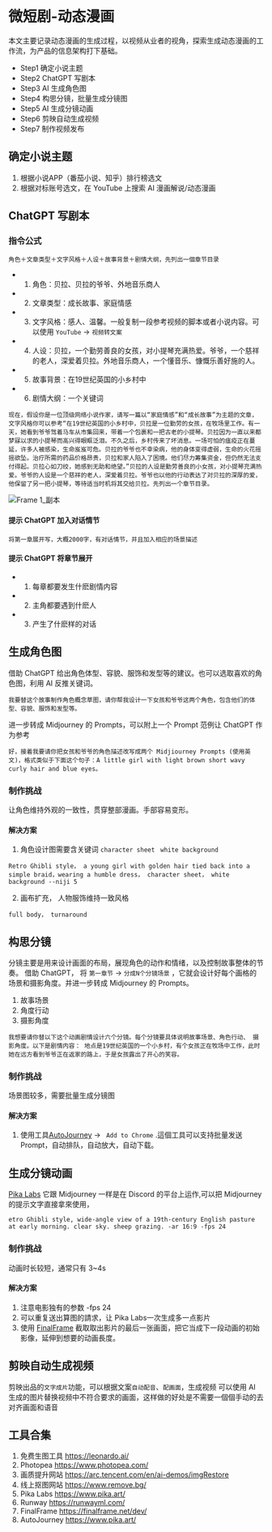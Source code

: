 # 微短剧-动态漫画
本文主要记录动态漫画的生成过程，以视频从业者的视角，探索生成动态漫画的工作流，为产品的信息架构打下基础。

* Step1 确定小说主题
* Step2 ChatGPT 写剧本
* Step3 AI 生成角色图
* Step4 构思分镜，批量生成分镜图
* Step5 AI 生成分镜动画
* Step6 剪映自动生成视频
* Step7 制作视频发布

## 确定小说主题
1. 根据小说APP（番茄小说、知乎）排行榜选文
2. 根据对标账号选文，在 YouTube 上搜索 AI 漫画解说/动态漫画

## ChatGPT 写剧本

### 指令公式
```  
角色＋文章类型＋文字风格＋人设＋故事背景＋剧情大纲，先列出一個章节目录
```
* 1. 角色：贝拉、贝拉的爷爷、外地音乐商人
* 2. 文章类型：成长故事、家庭情感
* 3. 文字风格：感人、温馨。一般复制一段参考视频的脚本或者小说内容。可以使用 `YouTube` -> `视频转文案` 
* 4. 人设：贝拉，一个勤劳善良的女孩，对小提琴充满热爱。爷爷，一个慈祥的老人，深爱着贝拉。外地音乐商人，一个懂音乐、慷慨乐善好施的人。
* 5. 故事背景：在19世纪英国的小乡村中
* 6. 剧情大纲：一个关键词
```  
现在，假设你是一位顶级网络小说作家，请写一篇以“家庭情感”和“成长故事”为主题的文章，文字风格你可以参考“在19世纪英国的小乡村中，贝拉是一位勤劳的女孩，在牧场里工作。有一天，她看到爷爷驾着马车从市集回来，带着一个包裹和一把古老的小提琴。贝拉因为一直以来都梦寐以求的小提琴而高兴得眼眶泛泪。不久之后，乡村传来了坏消息。一场可怕的瘟疫正在蔓延，许多人被感染，生命岌岌可危。贝拉的爷爷也不幸染病，他的身体变得虚弱，生命的火花摇摇欲坠。治疗所需的药品价格昂贵，贝拉和家人陷入了困境。他们尽力筹集资金，但仍然无法支付得起。贝拉心如刀绞，她感到无助和绝望。”贝拉的人设是勤劳善良的小女孩，对小提琴充满热爱。爷爷的人设是一个慈祥的老人，深爱着贝拉。爷爷也以他的行动表达了对贝拉的深厚的爱，他保留了另一把小提琴，等待适当时机将其交给贝拉。先列出一个章节目录。
``` 
![Frame 1_副本](https://github.com/qingqing-ux/Short-play-generation/assets/107176473/3cae4c7f-c96a-4ea9-b18f-14c4c391347a)


#### 提示 ChatGPT 加入对话情节
```  
将第一章展开写，大概2000字，有对话情节，并且加入相应的场景描述
```
#### 提示 ChatGPT 将章节展开

* 1. 每章都要发生什麽剧情内容          
* 2. 主角都要遇到什麽人
* 3. 产生了什麽样的对话 

## 生成角色图
借助 ChatGPT 给出角色体型、容貌、服饰和发型等的建议。也可以选取喜欢的角色图，利用 AI 反推关键词。
```
我要替这个故事制作角色概念草图，请你帮我设计一下女孩和爷爷这两个角色，包含他们的体型、容貌、服饰和发型等。
```
进一步转成 Midjourney 的 Prompts，可以附上一个 Prompt 范例让 ChatGPT 作为参考
```
好，接着我要请你把女孩和爷爷的角色描述改写成两个 Midjiourney Prompts (使用英文)，格式类似于下面这个句子：A little girl with light brown short wavy curly hair and blue eyes。
```

### 制作挑战
让角色维持外观的一致性，贯穿整部漫画。手部容易变形。

#### 解决方案
1. 角色设计图需要含关键词 `character sheet` ` white background`  
```
Retro Ghibli style， a young girl with golden hair tied back into a simple braid，wearing a humble dress， character sheet， white background --niji 5
```
2. 画布扩充， 人物服饰维持一致风格 
```
full body， turnaround
```
 
## 构思分镜
分镜主要是用来设计画面的布局，展现角色的动作和情绪，以及控制故事整体的节奏。 借助 ChatGPT， 将 `第一章节` -> `分成N个分镜场景` ，它就会设计好每个画格的场景和摄影角度。并进一步转成 Midjourney 的 Prompts。
1. 故事场景
2. 角度行动
3. 摄影角度
```  
我想要请你替以下这个动画剧情设计六个分镜。每个分镜要具体说明故事场景、角色行动、 摄影角度。以下是剧情内容： 地点是19世纪英国的一个小乡村，有个女孩正在牧场中工作，此时她在远方看到爷爷正在返家的路上，于是女孩露出了开心的笑容。
```
### 制作挑战
场景图较多，需要批量生成分镜图

#### 解决方案
1. 使用工具[AutoJourney](https://www.pika.art/)  -> ` Add to Chrome` .這個工具可以支持批量发送 Prompt，自动排队，自动放大，自动下载。


## 生成分镜动画
[Pika Labs](https://www.pika.art/) 它跟 Midjourney 一样是在 Discord 的平台上运作,可以把 Midjourney 的提示文字直接拿來使用，

```
etro Ghibli style, wide-angle view of a 19th-century English pasture at early morning. clear sky. sheep grazing. -ar 16:9 -fps 24 
```
### 制作挑战
动画时长较短，通常只有 3~4s

#### 解决方案
1. 注意电影独有的参数 -fps 24
2. 可以重复送出算图的請求，让 Pika Labs一次生成多一点影片
3. 使用 [FinalFrame](https://finalframe.net/dev/) 截取取出影片的最后一张画面，把它当成下一段动画的初始影像，延伸到想要的动画長度。

## 剪映自动生成视频
剪映出品的`文字成片`功能，可以根据文案`自动配音`、`配画面`，生成视频
可以使用 AI 生成的图片替换视频中不符合要求的画面，这样做的好处是不需要一個個手动的去对齐画面和语音


## 工具合集
1. 免费生图工具  https://leonardo.ai/
2. Photopea  https://www.photopea.com/ 
3. 画质提升网站  https://arc.tencent.com/en/ai-demos/imgRestore
4. 线上抠图网站  https://www.remove.bg/
5. Pika Labs  https://www.pika.art/
6. Runway  https://runwayml.com/
7. FinalFrame  https://finalframe.net/dev/
8. AutoJourney  https://www.pika.art/
